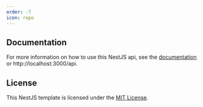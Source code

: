 ```yaml
---
order: -7
icon: repo
---
```


## Documentation
For more information on how to use this NestJS api, see the [documentation](https://nestjs-backend-template.herokuapp.com/api) or http://localhost:3000/api.

## License
This NestJS template is licensed under the [MIT License](./LICENSE).
